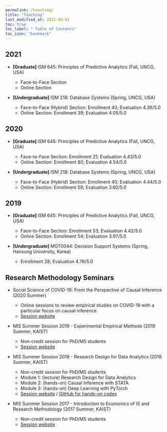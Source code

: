 ```yaml
---
permalink: /teaching/
title: "Teaching"
last_modified_at: 2021-04-01
toc: true
toc_label: " Table of Contents"
toc_icon: "bookmark"
---
```


## 2021
* **[Graduate]** ISM 645: Principles of Predictive Analytics (Fall, UNCG, USA)
	* Face-to-Face Section
	* Online Section

* **[Undergraduate]** ISM 218: Database Systems (Spring, UNCG, USA)
	* Face-to-Face (Hybrid) Section: Enrollment 40; Evaluation 4.36/5.0
	* Online Section: Enrollment 39; Evaluation 4.05/5.0

## 2020
* **[Graduate]** ISM 645: Principles of Predictive Analytics (Fall, UNCG, USA)
	* Face-to-Face Section: Enrollment 21; Evaluation 4.43/5.0
	* Online Section: Enrollment 80; Evaluation 4.54/5.0

* **[Undergraduate]** ISM 218: Database Systems (Spring, UNCG, USA)
	* Face-to-Face (Hybrid) Section: Enrollment 40; Evaluation 4.44/5.0
	* Online Section: Enrollment 58; Evaluation 3.60/5.0


## 2019
* **[Graduate]** ISM 645: Principles of Predictive Analytics (Fall, UNCG, USA)
	* Face-to-Face Section: Enrollment 53; Evaluation 4.42/5.0
	* Online Section: Enrollment 54; Evaluation 3.97/5.0

* **[Undergraduate]** MGT0044: Decision Support Systems (Spring, Hansung University, Korea)
	* Enrollment 28; Evaluation 4.76/5.0


## Research Methodology Seminars
* Social Science of COVID-19: From the Perspective of Causal Inference (2020 Summer)
	* Online sessions to review empirical studies on COVID-19 with a particular focus on causal inference
	* [Session website][2]

* MIS Summer Session 2019 - Experimental Empirical Methods (2019 Summer, KAIST)
	* Non-credit session for PhD/MS students
	* [Session website][3]

* MIS Summer Session 2018 - Research Design for Data Analytics (2018 Summer, KAIST)
	* Non-credit session for PhD/MS students
	* Module 1: (lecture) Research Design for Data Analytics
	* Module 2: (hands-on) Causal Inference with STATA
	* Module 3: (hands-on) Deep Learning with PyTorch
	* [Session website][4] / [GitHub for hands-on codes][5]

* MIS Summer Session 2017 - Introduction to Economics of IS and Research Methodology (2017 Summer, KAIST)
	* Non-credit session for PhD/MS students
	* [Session website][6]

[1]: https://sites.google.com/view/kssci2021
[2]: https://sites.google.com/view/social-science-of-covid-19
[3]: https://sites.google.com/view/kaist-mis-session2019
[4]: https://sites.google.com/view/kaist-mis-session2018
[5]: https://github.com/jiyong-park/kaist-summer-session2018
[6]: https://sites.google.com/view/kaist-mis-session2017
